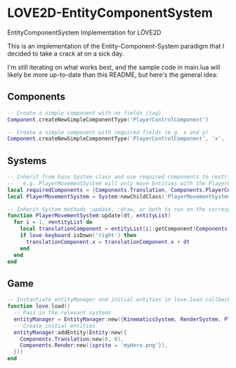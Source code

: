 # LOVE2D-EntityComponentSystem
EntityComponentSystem Implementation for LÖVE2D

This is an implementation of the Entity-Component-System paradigm that I decided to take a crack at on a sick day.

I'm still iterating on what works best, and the sample code in main.lua will likely be more up-to-date than this README, but here's the general idea:

## Components
```lua
-- Create a simple component with no fields (tag)
Component.createNewSimpleComponentType('PlayerControlComponent')

-- Create a simple component with required fields (e.g. x and y)
Component.createNewSimpleComponentType('PlayerControlComponent', 'x', 'y)
```

## Systems
```lua
-- Inherit from base System class and use required components to restrict Entities
--   e.g. PlayerMovementSystem will only move Entities with the PlayerControl component
local requiredComponents = {Components.Translation, Components.PlayerControl}
local PlayerMovementSystem = System:newChildClass('PlayerMovementSystem', requiredComponents)

-- Inherit System methods :update, :draw, or both to run on the corresponding callback
function PlayerMovementSystem:update(dt, entityList)
  for i = 1, #entityList do
    local translationComponent = entityList[i]:getComponent(Components.Translation)
    if love.keyboard.isDown('right') then
      translationComponent.x = translationComponent.x + dt
    end
  end
end
```

## Game
```lua
-- Instantiate entityManager and initial entities in love.load callback
function love.load()
  -- Pass in the relevant systems
  entityManager = EntityManager:new({KinematicsSystem, RenderSystem, PlayerMovementSystem})
  -- Create initial entities
  entityManager:addEntity(Entity:new({
    Components.Translation:new(0, 0),
    Components.Render:new({sprite = 'myHero.png'}),
  }))
end
```
